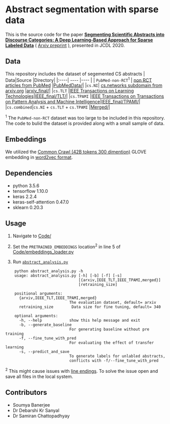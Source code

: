 # Abstract segmentation with sparse data
This is the source code for the paper [**Segmenting Scientific Abstracts into Discourse Categories: A  Deep Learning-Based Approach for Sparse Labeled Data**](https://dl.acm.org/doi/abs/10.1145/3383583.3398598) (  [Arxiv preprint](https://arxiv.org/abs/2005.05414)  ), 	presented in JCDL 2020.

##  Data
This repository includes the dataset of segemented  CS abstracts
| Data|Source |Directory|
|:----| ---- |---- |
| `PubMed-non-RCT`<sup>1</sup>	| [non RCT articles from PubMed](https://pubmed.ncbi.nlm.nih.gov/advanced/) |[PubMedData/](https://github.com/soumyaxyz/abstractAnalysis/tree/master/PubMedData)|
|`cs.NI`| [cs.networks subdomain from arxiv.org](https://arxiv.org/list/cs.NI/recent) |[arxiv_final/](https://github.com/soumyaxyz/abstractAnalysis/tree/master/Merged)|
|`cs.TLT` |[IEEE Transactions on Learning Technologies](https://www.computer.org/csdl/journal/lt)|[IEEE_final/TLT/](https://github.com/soumyaxyz/abstractAnalysis/tree/master/IEEE_final/TLT)|
|`cs.TPAMI` |[IEEE Transactions on Transactions on Pattern Analysis and Machine Intelligence](https://www.computer.org/csdl/journal/tp)|[IEEE_final/TPAMI/](https://github.com/soumyaxyz/abstractAnalysis/tree/master/Merged)|
|`cs.combined`|`cs.NI` + `cs.TLT` + `cs.TPAMI` |[Merged/](https://github.com/soumyaxyz/abstractAnalysis/tree/master/Merged)|


<sup>1</sup>  The `PubMed-non-RCT` dataset was too large to be included in this repository. The code to bulid the dataset is provided along with a small sample of data.

## Embeddings
 We utilized the [Common Crawl (42B tokens 300 dimention)](http://nlp.stanford.edu/data/glove.42B.300d.zip) GLOVE embedding in [word2vec format](https://bartoszptak.github.io/gensim/2019/06/14/gensim-convert-glove-to-word2vec.html). 
## Dependencies
-   python 3.5.6
-   tensorflow 1.10.0
-   keras 2.2.4
-   keras-self-attention 0.47.0
-   sklearn 0.20.3





## Usage

1.  Navigate to [Code/](https://github.com/soumyaxyz/abstractAnalysis/blob/master/Code/)
2. Set the `PRETRAINED_EMBEDDINGS` location<sup>2</sup> in line 5 of [Code/embeddings_loader.py](https://github.com/soumyaxyz/abstractAnalysis/blob/master/Code/embeddings_loader.py#L5)

3. Run [`abstract_analysis.py`](https://github.com/soumyaxyz/abstractAnalysis/blob/master/Code/abstract_analysis.py) 
```
    python abstract_analysis.py -h
    usage: abstract_analysis.py [-h] [-b] [-f] [-s]
                                [{arxiv,IEEE_TLT,IEEE_TPAMI,merged}]
                                [retraining_size]

    positional arguments:
      {arxiv,IEEE_TLT,IEEE_TPAMI,merged}
                            The evaluation dataset, default= arxiv
      retraining_size        Data size for fine tuning, default= 340

    optional arguments:
      -h, --help            show this help message and exit
      -b, --generate_baseline
                            For generating baseline without pre training
      -f, --fine_tune_with_pred
                            For evaluating the effect of transfer learning
      -s, --predict_and_save
                            To generate labels for unlabled abstracts,
                            conflicts with -f/--fine_tune_with_pred
   ```
  <sup>2</sup>  This might cause issues with [line endings](http://www.cs.toronto.edu/~krueger/csc209h/tut/line-endings.html#:~:text=Text%20files%20created%20on%20DOS,(%22%5Cn%22)). To solve the issue open and save all files in the local system.  
  
  
##  Contributors

- Soumya Banerjee
- Dr Debarshi Kr Sanyal
- Dr Samiran Chattopadhyay
